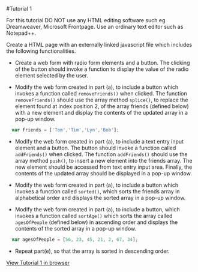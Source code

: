 #Tutorial 1

For this tutorial DO NOT  use any HTML editing software such eg Dreamweaver, Microsoft Frontpage. Use an ordinary text editor such as Notepad++.

Create a HTML page with an externally linked javascript file which includes the following functionalities. 
 
* Create a web form with radio form elements and a button. The clicking of the button should invoke a function to display the value of the radio element selected by the user.

* Modify the web form created in part (a), to include a button which invokes a function called `removeFriends()` when clicked. The function `removeFriends()` should use the array method `splice()`, to replace the element found at index position 2, of the array friends (defined below) with a new element and display the contents of the updated array in a pop-up window.

``` js
  var friends = ['Tom','Tim','Lyn','Bob'];
```

* Modify the web form created in part (a), to include a text entry input element and a button.  The button should invoke a function called `addFriends()` when clicked. The function `addFriends()` should use the array method `push()`, to insert a new element into the  friends array. The new element should be accessed from text entry input area. Finally, the contents of the updated array should be displayed in a pop-up window.

* Modify the web form created in part (a), to include a button which invokes a function called `sorted()`, which sorts the friends array in alphabetical order and displays the sorted array in  a pop-up window. 

* Modify the web form created in part (a), to include a button, which invokes a function called `sortAge()` which sorts the array called `agesOfPeople` (defined below)  in ascending order and  displays the contents of the sorted array in  a pop-up window.

``` js
  var agesOfPeople = [56, 23, 45, 21, 2, 67, 34]; 
```
* Repeat part(e), so that the array is sorted in descending order.

[View Tutorial 1 in browser](https://itsuite.it.brighton.ac.uk/ack16/tutorial1.html)
